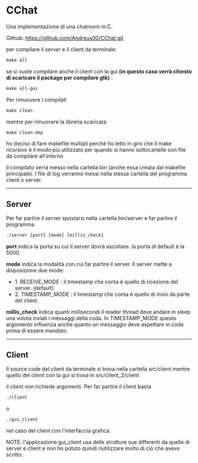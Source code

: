 # CChat

Una implementazione di una chatroom in C.

Github: https://github.com/Andreus00/CChat.git


per compilare il server e il client da terminale:
```html
make all
```
se si vuole compilare anche il client con la gui <strong>(in questo caso verrà chiesto di scaricare il package per compilare gtk)</strong> :
```html
make all-gui
```

Per rimuovere i compilati
```html
make clean
```
mentre per rimuovere la libreria scaricata
```html
make clean-dep
```


ho deciso di fare makefile multipli perchè ho letto in giro che il make ricorsivo è il modo più utilizzato per
quando si hanno sottocartelle con file da compilare all'interno


Il compilato verrà messo nella cartella bin (anche essa creata dal makefile principale).
I file di log verranno messi nella stessa cartella del programma client o server.

<hr class="rounded">

<h2>Server</h2>

Per far partire il server spostarsi nella cartella bin/server e far partire il programma
```html
./server [port] [mode] [millis_check]
```

<strong>port</strong> indica la porta su cui il server dovrà ascoltare. la porta di default è la 5000.

<strong>mode</strong> indica la modalità con cui far partire il server. Il server mette a  disposizione due mode:
<ul>
  <li>
    1. RECEIVE_MODE : il timestamp che conta è quello di ricezione del server. (default)
  </li>
  <li>
    2. TIMESTAMP_MODE : il timestamp che conta è quello di invio da parte del client.
  </li>
</ul>

<strong>millis_check</strong> indica quanti millisecondi il reader thread deve andare in sleep una volota inviati i messaggi della coda. 
In TIMESTAMP_MODE questo argomento influenza anche quanto un messaggio deve aspettare in coda prima di essere mandato.

<hr class="rounded">

<h2>Client</h2>

Il source code del client da terminale si trova nella cartella src/client mentre quello del client con la gui
si trova in src/client_2/client

il client non richiede argomenti. Per far partire il client basta
```html
./client
```
o
```html
./gui_client
```
nel caso del client con l'interfaccia grafica.


NOTE:
 l'applicazione gui_client usa delle strutture sue differenti da quelle di server e client e non ho potuto quindi riutilizzare molto di ciò
 che avevo scritto.
